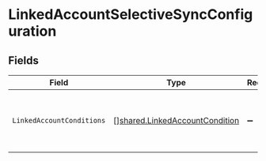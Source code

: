 # LinkedAccountSelectiveSyncConfiguration


## Fields

| Field                                                                            | Type                                                                             | Required                                                                         | Description                                                                      |
| -------------------------------------------------------------------------------- | -------------------------------------------------------------------------------- | -------------------------------------------------------------------------------- | -------------------------------------------------------------------------------- |
| `LinkedAccountConditions`                                                        | [][shared.LinkedAccountCondition](../../models/shared/linkedaccountcondition.md) | :heavy_minus_sign:                                                               | The conditions belonging to a selective sync.                                    |